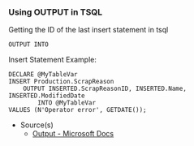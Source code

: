 ### Using OUTPUT in TSQL

Getting the ID of the last insert statement in tsql

`OUTPUT INTO`

Insert Statement Example:

```
DECLARE @MyTableVar
INSERT Production.ScrapReason
    OUTPUT INSERTED.ScrapReasonID, INSERTED.Name, INSERTED.ModifiedDate  
        INTO @MyTableVar
VALUES (N'Operator error', GETDATE()); 
```

- Source(s)
  - [Output - Microsoft Docs](https://docs.microsoft.com/en-us/sql/t-sql/queries/output-clause-transact-sql?view=sql-server-2017)
